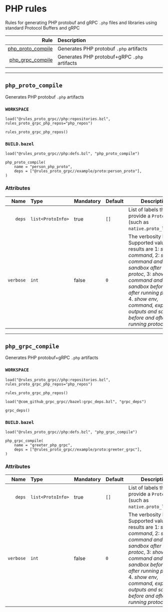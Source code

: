 # PHP rules

Rules for generating PHP protobuf and gRPC `.php` files and libraries using standard Protocol Buffers and gRPC

| Rule | Description |
| ---: | :--- |
| [php_proto_compile](#php_proto_compile) | Generates PHP protobuf `.php` artifacts |
| [php_grpc_compile](#php_grpc_compile) | Generates PHP protobuf+gRPC `.php` artifacts |

---

## `php_proto_compile`

Generates PHP protobuf `.php` artifacts

### `WORKSPACE`

```starlark
load("@rules_proto_grpc//php:repositories.bzl", rules_proto_grpc_php_repos="php_repos")

rules_proto_grpc_php_repos()
```

### `BUILD.bazel`

```starlark
load("@rules_proto_grpc//php:defs.bzl", "php_proto_compile")

php_proto_compile(
    name = "person_php_proto",
    deps = ["@rules_proto_grpc//example/proto:person_proto"],
)
```

### Attributes

| Name | Type | Mandatory | Default | Description |
| ---: | :--- | --------- | ------- | ----------- |
| `deps` | `list<ProtoInfo>` | true | `[]`    | List of labels that provide a `ProtoInfo` (such as `native.proto_library`)          |
| `verbose` | `int` | false | `0`    | The verbosity level. Supported values and results are 1: *show command*, 2: *show command and sandbox after running protoc*, 3: *show command and sandbox before and after running protoc*, 4. *show env, command, expected outputs and sandbox before and after running protoc*          |

---

## `php_grpc_compile`

Generates PHP protobuf+gRPC `.php` artifacts

### `WORKSPACE`

```starlark
load("@rules_proto_grpc//php:repositories.bzl", rules_proto_grpc_php_repos="php_repos")

rules_proto_grpc_php_repos()

load("@com_github_grpc_grpc//bazel:grpc_deps.bzl", "grpc_deps")

grpc_deps()
```

### `BUILD.bazel`

```starlark
load("@rules_proto_grpc//php:defs.bzl", "php_grpc_compile")

php_grpc_compile(
    name = "greeter_php_grpc",
    deps = ["@rules_proto_grpc//example/proto:greeter_grpc"],
)
```

### Attributes

| Name | Type | Mandatory | Default | Description |
| ---: | :--- | --------- | ------- | ----------- |
| `deps` | `list<ProtoInfo>` | true | `[]`    | List of labels that provide a `ProtoInfo` (such as `native.proto_library`)          |
| `verbose` | `int` | false | `0`    | The verbosity level. Supported values and results are 1: *show command*, 2: *show command and sandbox after running protoc*, 3: *show command and sandbox before and after running protoc*, 4. *show env, command, expected outputs and sandbox before and after running protoc*          |

